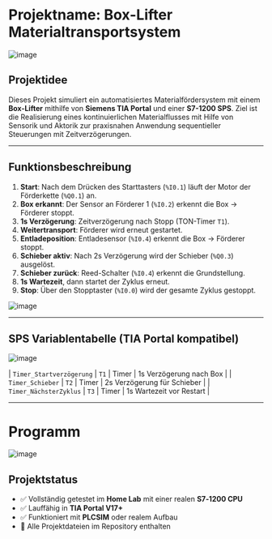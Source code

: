 # Projektname: Box-Lifter Materialtransportsystem

 ![image](https://github.com/user-attachments/assets/00ff6373-0401-4c8e-92f3-6a2d212011a1)


## Projektidee

Dieses Projekt simuliert ein automatisiertes Materialfördersystem mit einem **Box-Lifter** mithilfe von **Siemens TIA Portal** und einer **S7-1200 SPS**. Ziel ist die Realisierung eines kontinuierlichen Materialflusses mit Hilfe von Sensorik und Aktorik zur praxisnahen Anwendung sequentieller Steuerungen mit Zeitverzögerungen.

---

## Funktionsbeschreibung

1. **Start**: Nach dem Drücken des Starttasters (`%I0.1`) läuft der Motor der Förderkette (`%Q0.1`) an.
2. **Box erkannt**: Der Sensor an Förderer 1 (`%I0.2`) erkennt die Box → Förderer stoppt.
3. **1s Verzögerung**: Zeitverzögerung nach Stopp (TON-Timer `T1`).
4. **Weitertransport**: Förderer wird erneut gestartet.
5. **Entladeposition**: Entladesensor (`%I0.4`) erkennt die Box → Förderer stoppt.
6. **Schieber aktiv**: Nach 2s Verzögerung wird der Schieber (`%Q0.3`) ausgelöst.
7. **Schieber zurück**: Reed-Schalter (`%I0.4`) erkennt die Grundstellung.
8. **1s Wartezeit**, dann startet der Zyklus erneut.
9. **Stop**: Über den Stopptaster (`%I0.0`) wird der gesamte Zyklus gestoppt.

![image](https://github.com/user-attachments/assets/4b86cbe9-6990-4acc-a959-4c0633a6cb78)

---

## SPS Variablentabelle (TIA Portal kompatibel)

 ![image](https://github.com/user-attachments/assets/95b24294-d503-4a8e-aa01-7ce6d7e5504f)

  
| `Timer_Startverzögerung`   | `T1`     | Timer   | 1s Verzögerung nach Box |
| `Timer_Schieber`           | `T2`     | Timer   | 2s Verzögerung für Schieber |
| `Timer_NächsterZyklus`     | `T3`     | Timer   | 1s Wartezeit vor Restart |

---
# Programm

![image](https://github.com/user-attachments/assets/ad19df91-2aa4-4223-913e-cdcd82b9d6f4)

## Projektstatus

- ✅ Vollständig getestet im **Home Lab** mit einer realen **S7‑1200 CPU**
- ✅ Lauffähig in **TIA Portal V17+**
- ✅ Funktioniert mit **PLCSIM** oder realem Aufbau
- 📁 Alle Projektdateien im Repository enthalten

